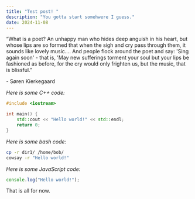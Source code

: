 ```yaml
---
title: "Test post! "
description: "You gotta start somehwere I guess."
date: 2024-11-08
---
```


“What is a poet? An unhappy man who hides deep anguish in his heart, but whose lips are so formed that when the sigh and cry pass through them, it sounds like lovely music.... And people flock around the poet and say: 'Sing again soon' - that is, 'May new sufferings torment your soul but your lips be fashioned as before, for the cry would only frighten us, but the music, that is blissful.” 

\- Søren Kierkegaard

*Here is some C++ code:*

```cpp
#include <iostream>

int main() {
    std::cout << "Hello world!" << std::endl;
    return 0;
}
```

*Here is some bash code:*

```bash
cp -r dir1/ /home/bob/
cowsay -r "Hello world!"
```

*Here is some JavaScript code:*

```js
console.log("Hello world!");
```

That is all for now.